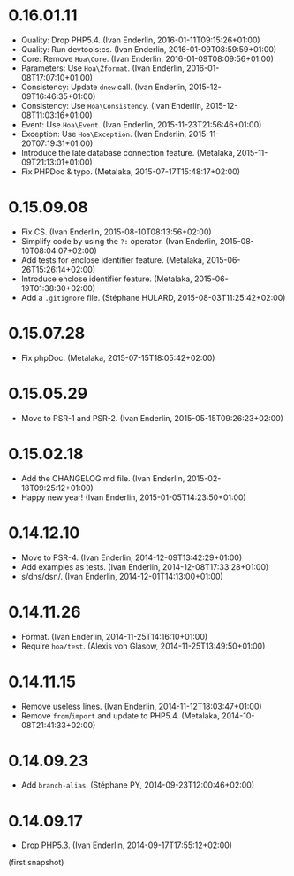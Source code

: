 # 0.16.01.11

  * Quality: Drop PHP5.4. (Ivan Enderlin, 2016-01-11T09:15:26+01:00)
  * Quality: Run devtools:cs. (Ivan Enderlin, 2016-01-09T08:59:59+01:00)
  * Core: Remove `Hoa\Core`. (Ivan Enderlin, 2016-01-09T08:09:56+01:00)
  * Parameters: Use `Hoa\Zformat`. (Ivan Enderlin, 2016-01-08T17:07:10+01:00)
  * Consistency: Update `dnew` call. (Ivan Enderlin, 2015-12-09T16:46:35+01:00)
  * Consistency: Use `Hoa\Consistency`. (Ivan Enderlin, 2015-12-08T11:03:16+01:00)
  * Event: Use `Hoa\Event`. (Ivan Enderlin, 2015-11-23T21:56:46+01:00)
  * Exception: Use `Hoa\Exception`. (Ivan Enderlin, 2015-11-20T07:19:31+01:00)
  * Introduce the late database connection feature. (Metalaka, 2015-11-09T21:13:01+01:00)
  * Fix PHPDoc & typo. (Metalaka, 2015-07-17T15:48:17+02:00)

# 0.15.09.08

  * Fix CS. (Ivan Enderlin, 2015-08-10T08:13:56+02:00)
  * Simplify code by using the `?:` operator. (Ivan Enderlin, 2015-08-10T08:04:07+02:00)
  * Add tests for enclose identifier feature. (Metalaka, 2015-06-26T15:26:14+02:00)
  * Introduce enclose identifier feature. (Metalaka, 2015-06-19T01:38:30+02:00)
  * Add a `.gitignore` file. (Stéphane HULARD, 2015-08-03T11:25:42+02:00)

# 0.15.07.28

  * Fix phpDoc. (Metalaka, 2015-07-15T18:05:42+02:00)

# 0.15.05.29

  * Move to PSR-1 and PSR-2. (Ivan Enderlin, 2015-05-15T09:26:23+02:00)

# 0.15.02.18

  * Add the CHANGELOG.md file. (Ivan Enderlin, 2015-02-18T09:25:12+01:00)
  * Happy new year! (Ivan Enderlin, 2015-01-05T14:23:50+01:00)

# 0.14.12.10

  * Move to PSR-4. (Ivan Enderlin, 2014-12-09T13:42:29+01:00)
  * Add examples as tests. (Ivan Enderlin, 2014-12-08T17:33:28+01:00)
  * s/dns/dsn/. (Ivan Enderlin, 2014-12-01T14:13:00+01:00)

# 0.14.11.26

  * Format. (Ivan Enderlin, 2014-11-25T14:16:10+01:00)
  * Require `hoa/test`. (Alexis von Glasow, 2014-11-25T13:49:50+01:00)

# 0.14.11.15

  * Remove useless lines. (Ivan Enderlin, 2014-11-12T18:03:47+01:00)
  * Remove `from`/`import` and update to PHP5.4. (Metalaka, 2014-10-08T21:41:33+02:00)

# 0.14.09.23

  * Add `branch-alias`. (Stéphane PY, 2014-09-23T12:00:46+02:00)

# 0.14.09.17

  * Drop PHP5.3. (Ivan Enderlin, 2014-09-17T17:55:12+02:00)

(first snapshot)
